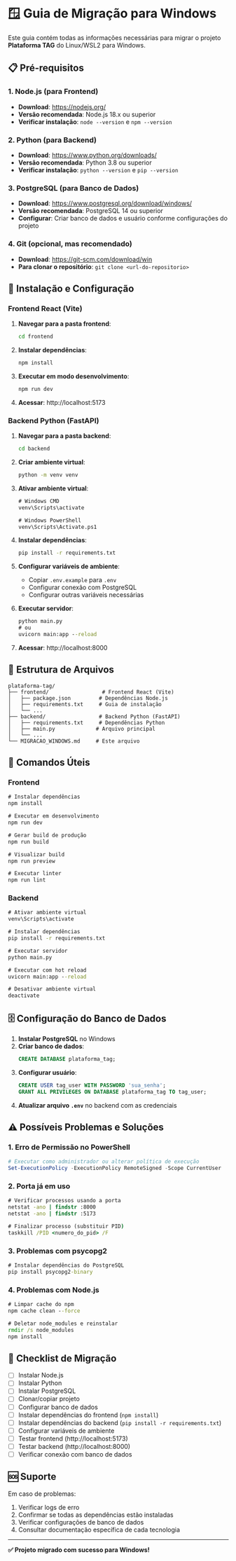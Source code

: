 # 🪟 Guia de Migração para Windows

Este guia contém todas as informações necessárias para migrar o projeto **Plataforma TAG** do Linux/WSL2 para Windows.

## 📋 Pré-requisitos

### 1. **Node.js** (para Frontend)
- **Download**: https://nodejs.org/
- **Versão recomendada**: Node.js 18.x ou superior
- **Verificar instalação**: `node --version` e `npm --version`

### 2. **Python** (para Backend)
- **Download**: https://www.python.org/downloads/
- **Versão recomendada**: Python 3.8 ou superior
- **Verificar instalação**: `python --version` e `pip --version`

### 3. **PostgreSQL** (para Banco de Dados)
- **Download**: https://www.postgresql.org/download/windows/
- **Versão recomendada**: PostgreSQL 14 ou superior
- **Configurar**: Criar banco de dados e usuário conforme configurações do projeto

### 4. **Git** (opcional, mas recomendado)
- **Download**: https://git-scm.com/download/win
- **Para clonar o repositório**: `git clone <url-do-repositorio>`

## 🚀 Instalação e Configuração

### **Frontend React (Vite)**

1. **Navegar para a pasta frontend**:
   ```cmd
   cd frontend
   ```

2. **Instalar dependências**:
   ```cmd
   npm install
   ```

3. **Executar em modo desenvolvimento**:
   ```cmd
   npm run dev
   ```

4. **Acessar**: http://localhost:5173

### **Backend Python (FastAPI)**

1. **Navegar para a pasta backend**:
   ```cmd
   cd backend
   ```

2. **Criar ambiente virtual**:
   ```cmd
   python -m venv venv
   ```

3. **Ativar ambiente virtual**:
   ```cmd
   # Windows CMD
   venv\Scripts\activate
   
   # Windows PowerShell
   venv\Scripts\Activate.ps1
   ```

4. **Instalar dependências**:
   ```cmd
   pip install -r requirements.txt
   ```

5. **Configurar variáveis de ambiente**:
   - Copiar `.env.example` para `.env`
   - Configurar conexão com PostgreSQL
   - Configurar outras variáveis necessárias

6. **Executar servidor**:
   ```cmd
   python main.py
   # ou
   uvicorn main:app --reload
   ```

7. **Acessar**: http://localhost:8000

## 📁 Estrutura de Arquivos

```
plataforma-tag/
├── frontend/                 # Frontend React (Vite)
│   ├── package.json         # Dependências Node.js
│   ├── requirements.txt     # Guia de instalação
│   └── ...
├── backend/                 # Backend Python (FastAPI)
│   ├── requirements.txt     # Dependências Python
│   ├── main.py             # Arquivo principal
│   └── ...
└── MIGRACAO_WINDOWS.md     # Este arquivo
```

## 🔧 Comandos Úteis

### **Frontend**
```cmd
# Instalar dependências
npm install

# Executar em desenvolvimento
npm run dev

# Gerar build de produção
npm run build

# Visualizar build
npm run preview

# Executar linter
npm run lint
```

### **Backend**
```cmd
# Ativar ambiente virtual
venv\Scripts\activate

# Instalar dependências
pip install -r requirements.txt

# Executar servidor
python main.py

# Executar com hot reload
uvicorn main:app --reload

# Desativar ambiente virtual
deactivate
```

## 🗄️ Configuração do Banco de Dados

1. **Instalar PostgreSQL** no Windows
2. **Criar banco de dados**:
   ```sql
   CREATE DATABASE plataforma_tag;
   ```
3. **Configurar usuário**:
   ```sql
   CREATE USER tag_user WITH PASSWORD 'sua_senha';
   GRANT ALL PRIVILEGES ON DATABASE plataforma_tag TO tag_user;
   ```
4. **Atualizar arquivo `.env`** no backend com as credenciais

## ⚠️ Possíveis Problemas e Soluções

### **1. Erro de Permissão no PowerShell**
```powershell
# Executar como administrador ou alterar política de execução
Set-ExecutionPolicy -ExecutionPolicy RemoteSigned -Scope CurrentUser
```

### **2. Porta já em uso**
```cmd
# Verificar processos usando a porta
netstat -ano | findstr :8000
netstat -ano | findstr :5173

# Finalizar processo (substituir PID)
taskkill /PID <numero_do_pid> /F
```

### **3. Problemas com psycopg2**
```cmd
# Instalar dependências do PostgreSQL
pip install psycopg2-binary
```

### **4. Problemas com Node.js**
```cmd
# Limpar cache do npm
npm cache clean --force

# Deletar node_modules e reinstalar
rmdir /s node_modules
npm install
```

## 📝 Checklist de Migração

- [ ] Instalar Node.js
- [ ] Instalar Python
- [ ] Instalar PostgreSQL
- [ ] Clonar/copiar projeto
- [ ] Configurar banco de dados
- [ ] Instalar dependências do frontend (`npm install`)
- [ ] Instalar dependências do backend (`pip install -r requirements.txt`)
- [ ] Configurar variáveis de ambiente
- [ ] Testar frontend (http://localhost:5173)
- [ ] Testar backend (http://localhost:8000)
- [ ] Verificar conexão com banco de dados

## 🆘 Suporte

Em caso de problemas:
1. Verificar logs de erro
2. Confirmar se todas as dependências estão instaladas
3. Verificar configurações de banco de dados
4. Consultar documentação específica de cada tecnologia

---

**✅ Projeto migrado com sucesso para Windows!**

